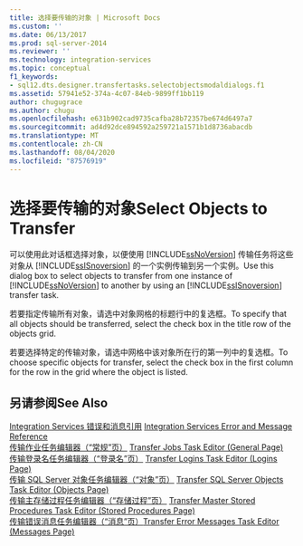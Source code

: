 ```yaml
---
title: 选择要传输的对象 | Microsoft Docs
ms.custom: ''
ms.date: 06/13/2017
ms.prod: sql-server-2014
ms.reviewer: ''
ms.technology: integration-services
ms.topic: conceptual
f1_keywords:
- sql12.dts.designer.transfertasks.selectobjectsmodaldialogs.f1
ms.assetid: 57941e52-374a-4c07-84eb-9899ff1bb119
author: chugugrace
ms.author: chugu
ms.openlocfilehash: e631b902cad9735cafba28b72357be674d6497a7
ms.sourcegitcommit: ad4d92dce894592a259721a1571b1d8736abacdb
ms.translationtype: MT
ms.contentlocale: zh-CN
ms.lasthandoff: 08/04/2020
ms.locfileid: "87576919"
---
```

# <a name="select-objects-to-transfer"></a><span data-ttu-id="fcf6d-102">选择要传输的对象</span><span class="sxs-lookup"><span data-stu-id="fcf6d-102">Select Objects to Transfer</span></span>
  <span data-ttu-id="fcf6d-103">可以使用此对话框选择对象，以便使用 [!INCLUDE[ssNoVersion](../../includes/ssnoversion-md.md)] 传输任务将这些对象从 [!INCLUDE[ssISnoversion](../../includes/ssisnoversion-md.md)] 的一个实例传输到另一个实例。</span><span class="sxs-lookup"><span data-stu-id="fcf6d-103">Use this dialog box to select objects to transfer from one instance of [!INCLUDE[ssNoVersion](../../includes/ssnoversion-md.md)] to another by using an [!INCLUDE[ssISnoversion](../../includes/ssisnoversion-md.md)] transfer task.</span></span>  
  
 <span data-ttu-id="fcf6d-104">若要指定传输所有对象，请选中对象网格的标题行中的复选框。</span><span class="sxs-lookup"><span data-stu-id="fcf6d-104">To specify that all objects should be transferred, select the check box in the title row of the objects grid.</span></span>  
  
 <span data-ttu-id="fcf6d-105">若要选择特定的传输对象，请选中网格中该对象所在行的第一列中的复选框。</span><span class="sxs-lookup"><span data-stu-id="fcf6d-105">To choose specific objects for transfer, select the check box in the first column for the row in the grid where the object is listed.</span></span>  
  
## <a name="see-also"></a><span data-ttu-id="fcf6d-106">另请参阅</span><span class="sxs-lookup"><span data-stu-id="fcf6d-106">See Also</span></span>  
 <span data-ttu-id="fcf6d-107">[Integration Services 错误和消息引用](../integration-services-error-and-message-reference.md) </span><span class="sxs-lookup"><span data-stu-id="fcf6d-107">[Integration Services Error and Message Reference](../integration-services-error-and-message-reference.md) </span></span>  
 <span data-ttu-id="fcf6d-108">[传输作业任务编辑器（“常规”页）](../general-page-of-integration-services-designers-options.md) </span><span class="sxs-lookup"><span data-stu-id="fcf6d-108">[Transfer Jobs Task Editor &#40;General Page&#41;](../general-page-of-integration-services-designers-options.md) </span></span>  
 <span data-ttu-id="fcf6d-109">[传输登录名任务编辑器（“登录名”页）](../transfer-logins-task-editor-logins-page.md) </span><span class="sxs-lookup"><span data-stu-id="fcf6d-109">[Transfer Logins Task Editor &#40;Logins Page&#41;](../transfer-logins-task-editor-logins-page.md) </span></span>  
 <span data-ttu-id="fcf6d-110">[传输 SQL Server 对象任务编辑器（“对象”页）](../transfer-sql-server-objects-task-editor-objects-page.md) </span><span class="sxs-lookup"><span data-stu-id="fcf6d-110">[Transfer SQL Server Objects Task Editor &#40;Objects Page&#41;](../transfer-sql-server-objects-task-editor-objects-page.md) </span></span>  
 <span data-ttu-id="fcf6d-111">[传输主存储过程任务编辑器（“存储过程”页）](../transfer-master-stored-procedures-task-editor-stored-procedures-page.md) </span><span class="sxs-lookup"><span data-stu-id="fcf6d-111">[Transfer Master Stored Procedures Task Editor &#40;Stored Procedures Page&#41;](../transfer-master-stored-procedures-task-editor-stored-procedures-page.md) </span></span>  
 [<span data-ttu-id="fcf6d-112">传输错误消息任务编辑器（“消息”页）</span><span class="sxs-lookup"><span data-stu-id="fcf6d-112">Transfer Error Messages Task Editor &#40;Messages Page&#41;</span></span>](../transfer-error-messages-task-editor-messages-page.md)  
  
  
